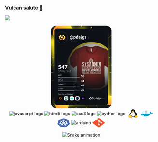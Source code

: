 ### Vulcan salute :vulcan_salute:
![](https://komarev.com/ghpvc/?username=pdaambrosio&color=red)

<div align="center">
<a href="https://app.daily.dev/pdajgs"><img src="https://github.com/pdaambrosio/pdaambrosio/blob/main/devcard.svg" width="200" alt="Paulo Daniel's Dev Card"/></a>
</div>

<div align="center">
  <img align="center" src="https://cdn.jsdelivr.net/gh/devicons/devicon/icons/javascript/javascript-original.svg" height="30" width="42" alt="javascript logo"  />
  <img align="center" src="https://cdn.jsdelivr.net/gh/devicons/devicon/icons/html5/html5-original.svg" height="30" width="42" alt="html5 logo"  />
  <img align="center" src="https://cdn.jsdelivr.net/gh/devicons/devicon/icons/css3/css3-original.svg" height="30" width="42" alt="css3 logo"  />
  <img align="center" src="https://cdn.jsdelivr.net/gh/devicons/devicon/icons/python/python-original.svg" height="30" width="42" alt="python logo"  />
  <img align="center" alt="linux" height="30" width="42" src="https://raw.githubusercontent.com/devicons/devicon/master/icons/linux/linux-original.svg">
  <img align="center" height="30" src="https://raw.githubusercontent.com/devicons/devicon/master/icons/docker/docker-plain.svg" height="30" width="42" alt="docker logo">
  <img align="center" height="30" src="https://raw.githubusercontent.com/devicons/devicon/master/icons/kubernetes/kubernetes-plain.svg" height="30" width="42" alt="kubernetes logo">
  <img align="center" alt="arduino" height="30" width="42" src="https://cdn.jsdelivr.net/gh/devicons/devicon/icons/arduino/arduino-original.svg">
  <img align="center" alt="git" height="30" width="42" src="https://raw.githubusercontent.com/devicons/devicon/master/icons/git/git-original.svg">

<div align="center">
<br clear="both">
<img src="https://raw.githubusercontent.com/pdaambrosio/pdaambrosio/55e351ef8c813df99ee7087f5b1b8ffb8dca6e76/snake.svg" alt="Snake animation" />
</div>
